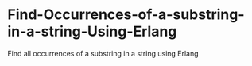 # Find-Occurrences-of-a-substring-in-a-string-Using-Erlang
Find all occurrences of a substring in a string using Erlang
